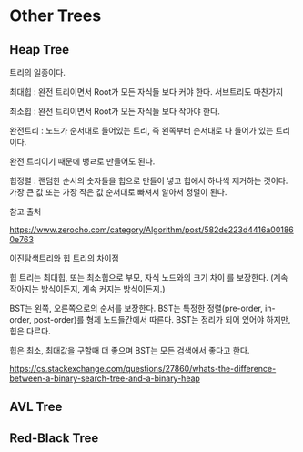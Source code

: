 # Other Trees

## Heap Tree

트리의 일종이다.

최대힙 : 완전 트리이면서 Root가 모든 자식들 보다 커야 한다. 서브트리도 마찬가지

최소힙 : 완전 트리이면서 Root가 모든 자식들 보다 작아야 한다.

완전트리 : 노드가 순서대로 들어있는 트리, 즉 왼쪽부터 순서대로 다 들어가 있는 트리이다.

완전 트리이기 때문에 뱅ㄹ로 만들어도 된다.



힙정렬 : 랜덤한 순서의 숫자들을 힙으로 만들어 넣고 힙에서 하나씩 제거하는 것이다. 가장 큰 값 또는 가장 작은 값 순서대로 빠져서 알아서 정렬이 된다. 

참고 출처

https://www.zerocho.com/category/Algorithm/post/582de223d4416a001860e763



이진탐색트리와 힙 트리의 차이점

힙 트리는 최대힙, 또는 최소힙으로 부모, 자식 노드와의 크기 차이 를 보장한다. (계속 작아지는 방식이든지, 계속 커지는 방식이든지.) 

BST는 왼쪽, 오른쪽으로의 순서를 보장한다. BST는 특정한 정렬(pre-order, in-order, post-order)를 형제 노드들간에서 따른다. BST는 정리가 되어 있어야 하지만, 힙은 다르다.

힙은 최소, 최대값을 구할때 더 좋으며 BST는 모든 검색에서 좋다고 한다. 

https://cs.stackexchange.com/questions/27860/whats-the-difference-between-a-binary-search-tree-and-a-binary-heap



## AVL Tree









## Red-Black Tree